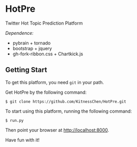 HotPre
=========

Twitter Hot Topic Prediction Platform

*Dependence:*
- pybrain + tornado
- bootstrap + jquery
- gh-fork-ribbon.css + Chartkick.js

Getting Start
-----------------
To get this platform, you need `git` in your path.

Get HotPre by the following command:
```
$ git clone https://github.com/KitnessChen/HotPre.git
```

To start using this platform, running the following command:
```
$ run.py
```

Then point your browser at [http://localhost:8000](http://localhost:8000).

Have fun with it!
